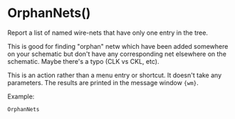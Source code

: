 OrphanNets()
============

Report a list of named wire-nets that have only one entry in the tree.

This is good for finding "orphan" netw which have been added somewhere
on your schematic but don't have any corresponding net elsewhere on the
schematic. Maybe there's a typo (CLK vs CKL, etc). 

This is an action rather than a menu entry or shortcut. It doesn't take
any parameters. The results are printed in the message window `{wm}`.

Example:

```
OrphanNets
```
